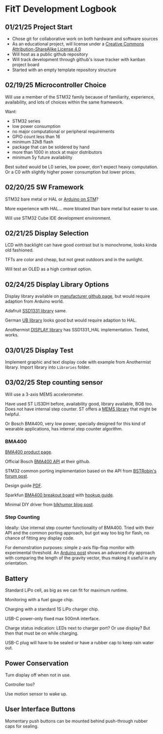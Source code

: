 # FitT Development Logbook

## 01/21/25 Project Start

- Chose git for collaborative work on both hardware and software sources
- As an educational project, will license under a [Creative Commons Attribution-ShareAlike License 4.0](https://en.wikipedia.org/wiki/Wikipedia:Text_of_the_Creative_Commons_Attribution-ShareAlike_4.0_International_License)
- Will host as a public github repository
- Will track development through github's issue tracker with kanban project board
- Started with an empty template repository structure

## 02/19/25 Microcontroller Choice

Will use a member of the STM32 family because of familiarity, experience, availability, and lots of choices within the same framework.

Want:

- STM32 series
- low power consumption
- no major computational or peripheral requirements
- GPIO count less than 16
- minimum 32kB flash
- package that can be soldered by hand
- more than 1000 in stock at major distributors
- minimum 5y future availability

Best suited would be L0 series, low power, don't expect heavy computation. Or a C0 with slightly higher power consumption but lower prices.

## 02/20/25 SW Framework

STM32 bare metal or HAL or [Arduino on STM](https://community.st.com/t5/stm32-mcus/how-to-program-and-debug-the-stm32-using-the-arduino-ide/ta-p/608514)?

More experience with HAL... more bloated than bare metal but easier to use.

Will use STM32 Cube IDE development environment.

## 02/21/25 Display Selection

LCD with backlight can have good contrast but is monochrome, looks kinda old fashioned.

TFTs are color and cheap, but not great outdoors and in the sunlight.

Will test an OLED as a high contrast option.

## 02/24/25 Display Library Options

Display library available on [manufacturer github page](https://github.com/crystalfontz/CFAL9664BF-B1-B2/tree/master), but would require adaption from Arduino world.

Adafruit [SSD1331 library](https://github.com/adafruit/Adafruit-SSD1331-OLED-Driver-Library-for-Arduino) same.

German [UB library](https://mikrocontroller.bplaced.net/wordpress/?page_id=509) looks good but would require adaption to HAL.

Anothermist [DISPLAY library](https://github.com/anothermist/DISPLAYS) has SSD1331_HAL[](https://github.com/anothermist/DISPLAYS/tree/master/SSD1331_HAL) implementation. Tested, works.

## 03/01/25 Display Test

Implement graphic and text display code with example from Anothermist library. Import library into `Libraries` folder.

## 03/02/25 Step counting sensor

Will use a 3-axis MEMS accelerometer.

Have used ST LIS3DH before, availability good, library available, BOB too. Does not have internal step counter. ST offers a [MEMS library](https://www.st.com/en/embedded-software/x-cube-mems1.html#documentation) that might be helpful.

Or Bosch BMA400, very low power, specially designed for this kind of wearable applications, has internal step counter algorithm.

### BMA400

[BMA400 product page](https://www.bosch-sensortec.com/products/motion-sensors/accelerometers/bma400/#documents).

Official Bosch [BMA400 API](https://github.com/boschsensortec/BMA400_SensorAPI) at their github.

STM32 common porting implementation based on the API from [BSTRobin's forum post](https://community.bosch-sensortec.com/mems-sensors-forum-jrmujtaw/post/bma400-library-for-stm32-8Wp5OBEzLzPqqNP).

Design guide [PDF](https://community.bosch-sensortec.com/t5/Knowledge-base/BMA400-accelerometer-design-guide/ta-p/7397).

Sparkfun [BMA400 breakout board](https://www.sparkfun.com/sparkfun-triple-axis-accelerometer-breakout-bma400-qwiic.html) with [hookup guide](https://learn.sparkfun.com/tutorials/sparkfun-triple-axis-accelerometer-breakout---bma400-qwiic-hookup-guide/all).

Minimal DIY driver from [blkhumor blog post](https://blog.csdn.net/baidu_39603247/article/details/115198001).

### Step Counting

Ideally: Use internal step counter functionality of BMA400. Tried with their API and the common porting approach, but got way too big for flash, no chance of fitting any display code.

For demonstration purposes: simple z-axis flip-flop monitor with experimental threshold. An [Arduino post](https://circuitdigest.com/microcontroller-projects/diy-arduino-pedometer-counting-steps-using-arduino-and-accelerometer) shows an advanced diy approach with comparing the length of the gravity vector, thus making it useful in any orientation.

## Battery

Standard LiPo cell, as big as we can fit for maximum runtime.

Monitoring with a fuel gauge chip.

Charging with a standard 1S LiPo charger chip.

USB-C power-only fixed max 500mA interface.

Charge status indication: LEDs next to charger port? Or use display? But then that must be on while charging.

USB-C plug will have to be sealed or have a rubber cap to keep rain water out.

## Power Conservation

Turn display off when not in use.

Controller too?

Use motion sensor to wake up.

## User Interface Buttons

Momentary push buttons can be mounted behind push-through rubber caps for sealing.

